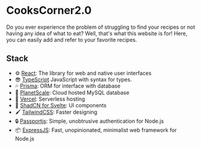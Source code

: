 # CooksCorner2.0 

Do you ever experience the problem of struggling to find your recipes or not having any idea of what to eat? 
Well, that's what this website is for! Here, you can easily add and refer to your favorite recipes.

## Stack

- ⚙️ [React]("https://react.dev/): The library for web and native user interfaces
- 😎 [TypeScript]("https://www.typescriptlang.org/") JavaScript with syntax for types.
- 💦 [Prisma]("https://www.prisma.io/"): ORM for interface with database
- 💽 [PlanetScale]("https://planetscale.com/"): Cloud hosted MySQL database
- 🚀 [Vercel]("https://vercel.com/home"): Serverless hosting
- 🎨 [ShadCN for Svelte]("https://www.shadcn-svelte.com/"): UI components
- 🖌️ [TailwindCSS]("https://tailwindcss.com/docs/installation"): Faster designing 
- 🔒 [Passportjs]("https://www.passportjs.org/): Simple, unobtrusive authentication for Node.js
- 📦 [ExpressJS]("https://expressjs.com/"): Fast, unopinionated, minimalist web framework for Node.js

